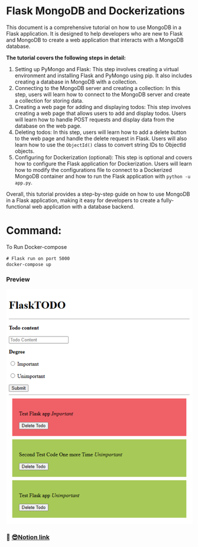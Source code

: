 # Flask MongoDB and Dockerizations

This document is a comprehensive tutorial on how to use MongoDB in a Flask application. It is designed to help developers who are new to Flask and MongoDB to create a web application that interacts with a MongoDB database.

**The tutorial covers the following steps in detail:**

1. Setting up PyMongo and Flask: This step involves creating a virtual environment and installing Flask and PyMongo using pip. It also includes creating a database in MongoDB with a collection.
2. Connecting to the MongoDB server and creating a collection: In this step, users will learn how to connect to the MongoDB server and create a collection for storing data.
3. Creating a web page for adding and displaying todos: This step involves creating a web page that allows users to add and display todos. Users will learn how to handle POST requests and display data from the database on the web page.
4. Deleting todos: In this step, users will learn how to add a delete button to the web page and handle the delete request in Flask. Users will also learn how to use the `ObjectId()` class to convert string IDs to ObjectId objects.
5. Configuring for Dockerization (optional): This step is optional and covers how to configure the Flask application for Dockerization. Users will learn how to modify the configurations file to connect to a Dockerized MongoDB container and how to run the Flask application with `python -u app.py`.

Overall, this tutorial provides a step-by-step guide on how to use MongoDB in a Flask application, making it easy for developers to create a fully-functional web application with a database backend.

# Command:
To Run Docker-compose
```
# Flask run on port 5000
docker-compose up
```
### Preview
![Preview](TodoApp.png)

### 🔗 [😎Notion link](https://www.notion.so/recervictory/How-To-Use-MongoDB-in-a-Flask-Application-ade01fe308d3420e9da24c6ae3dddb5f?pvs=4)
